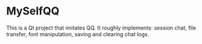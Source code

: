 # MySelfQQ
This is a Qt project that imitates QQ. It roughly implements: session chat, file transfer, font manipulation, saving and clearing chat logs.
